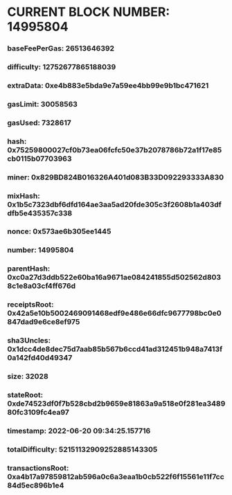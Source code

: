 # CURRENT BLOCK NUMBER: 14995804

### baseFeePerGas: 26513646392
### difficulty: 12752677865188039
### extraData: 0xe4b883e5bda9e7a59ee4bb99e9b1bc471621
### gasLimit: 30058563
### gasUsed: 7328617
### hash: 0x75259800027cf0b73ea06fcfc50e37b2078786b72a1f17e85cb0115b07703963
### miner: 0x829BD824B016326A401d083B33D092293333A830
### mixHash: 0x1b5c7323dbf6dfd164ae3aa5ad20fde305c3f2608b1a403dfdfb5e435357c338
### nonce: 0x573ae6b305ee1445
### number: 14995804
### parentHash: 0xc0a27d3ddb522e60ba16a9671ae084241855d502562d8038c1e8a03cf4ff676d
### receiptsRoot: 0x42a5e10b5002469091468edf9e486e66dfc9677798bc0e0847dad9e6ce8ef975
### sha3Uncles: 0x1dcc4de8dec75d7aab85b567b6ccd41ad312451b948a7413f0a142fd40d49347
### size: 32028
### stateRoot: 0xde74523df0f7b528cbd2b9659e81863a9a518e0f281ea348980fc3109fc4ea97
### timestamp: 2022-06-20 09:34:25.157716
### totalDifficulty: 52151132909252885143305
### transactionsRoot: 0xa4b17a97859812ab596a0c6a3eaa1b0cb522f6f15561e11f7cc84d5ec896b1e4
